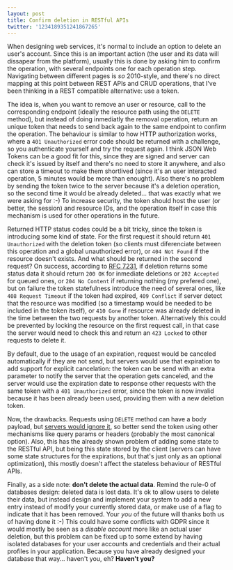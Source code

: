 ```yaml
---
layout: post
title: Confirm deletion in RESTful APIs
twitter: '1234189351241867265'
---
```


When designing web services, it's normal to include an option to delete an
user's account. Since this is an important action (the user and its data will
dissapear from the platform), usually this is done by asking him to confirm the
operation, with several endpoints one for each operation step. Navigating
between different pages is *so* 2010-style, and there's no direct mapping at
this point between REST APIs and CRUD operations, that I've been thinking in a
REST compatible alternative: use a token.

The idea is, when you want to remove an user or resource, call to the
corresponding endpoint (ideally the resource path using the `DELETE` method),
but instead of doing inmediatly the removal operation, return an unique token
that needs to send back again to the same endpoint to confirm the operation.
The behaviour is similar to how HTTP authorization works, where a
`401 Unauthorized` error code should be returned with a challenge, so you
authenticate yourself and try the request again. I think JSON Web Tokens can be
a good fit for this, since they are signed and server can check it's issued by
itself and there's no need to store it anywhere, and also can store a timeout to
make them shortlived (since it's an user interacted operation, 5 minutes would
be more than enought). Also there's no problem by sending the token twice to the
server because it's a deletion operation, so the second time it would be already
deleted... that was exactly what we were asking for :-) To increase security,
the token should host the user (or better, the session) and resource IDs, and
the operation itself in case this mechanism is used for other operations in the
future.

Returned HTTP status codes could be a bit tricky, since the token is introducing
some kind of state. For the first request it should return `401 Unauthorized` with the deletion token (so clients must diferenciate between this operation and
a global unauthorized error), or `404 Not Found` if the resource doesn't exists.
And what should be returned in the second request? On success, according to
[RFC 7231](https://tools.ietf.org/html/rfc7231#section-4.3.5), if deletion
returns some status data it should return `200 OK` for inmediate deletions or
`202 Accepted` for queued ones, or `204 No Content` if returning nothing (my
prefered one), but on failure the token statefulness introduce the need of
several ones, like `408 Request Timeout` if the token had expired,
`409 Conflict` if server detect that the resource was modified (so a timestamp
would be needed to be included in the token itself), or `410 Gone` if resource
was already deleted in the time between the two requests by another token.
Alternatively this could be prevented by locking the resource on the first
request call, in that case the server would need to check this and return an
`423 Locked` to other requests to delete it.

By default, due to the usage of an expiration, request would be canceled
automatically if they are not send, but servers would use that expiration to add
support for explicit cancelation: the token can be send with an extra parameter
to notify the server that the operation gets canceled, and the server would use
the expiration date to response other requests with the same token with a
`401 Unauthorized` error, since the token is now invalid because it has been
already been used, providing them with a new deletion token.

Now, the drawbacks. Requests using `DELETE` method can have a body payload, but
[servers would ignore it](https://tools.ietf.org/html/rfc7231#section-4.3.5), so
better send the token using other mechanisms like query params or headers
(probably the most canonical option). Also, this has the already shown problem
of adding some state to the RESTful API, but being this state stored by the
client (servers can have some state structures for the expirations, but that's
just only as an optional optimization), this mostly doesn't affect the stateless
behaviour of RESTful APIs.

Finally, as a side note: **don't delete the actual data**. Remind the rule-0 of
databases design: deleted data is lost data. It's ok to allow users to delete
their data, but instead design and implement your system to add a new entry
instead of modify your currently stored data, or make use of a flag to indicate
that it has been removed. Your *you* of the future will thanks both us of having
done it :-) This could have some conflicts with GDPR since it would mostly be
seen as a *disable account* more like an actual user deletion, but this problem
can be fixed up to some extend by having isolated databases for your user
accounts and credentials and their actual profiles in your application. Because
you have already designed your database that way... haven't you, eh?
**Haven't you?**
